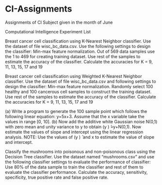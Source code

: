 # CI-Assignments
Assignments of CI Subject given in the month of June


Computational Intelligence Experiment List

Breast cancer cell classification using K-Nearest Neighbor classifier. Use the dataset of file wisc_bc_data.csv. Use the following settings to design the classifier:
Min-max feature normalization.
Out of 569 data samples use the 1 to 469 for creating training dataset. Use rest of the samples to estimate the accuracy of the classifier.
Calculate the accuracies for K = 9, 11, 13, 15, 17 and 19

Breast cancer cell classification using Weighted K-Nearest Neighbor classifier. Use the dataset of file wisc_bc_data.csv and following settings to design the classifier:
Min-max feature normalization.
Randomly select 100 healthy and 100 cancerous cell samples to construct the training dataset. Use rest of the samples to estimate the accuracy of the classifier.
Calculate the accuracies for K = 9, 11, 13, 15, 17 and 19

(a) Write a program to generate the 100 sample point which follows the following linear equation: y=5x+3. Assume that the  x variable take the values in range [0, 10].
(b) Now add the additive white Gaussian noise N(0,1) with zero mean and unity variance to y to obtain (y ) ̂=y+N(0,1). Now estimate the values of slope and intercept using the linear regression analysis. 
NOTE: Use the values of (y ) ̂ and x to estimate the value of slope and intercept.

Classify the mushrooms into poisonous and non-poisonous class using the Decision Tree classifier. Use the dataset named “mushrooms.csv” and use the following classifier settings to evaluate the performance of classifier:
Use 80% of the data sample to train the classifier and rest of them to evaluate the classifier performance. 
Calculate the accuracy, sensitivity, specificity, true positive rate and false positive rate.
